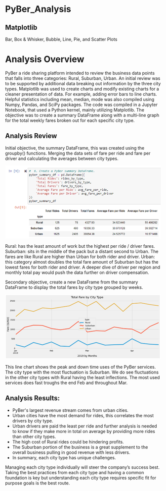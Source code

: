 # PyBer_Analysis

## Matplotlib
Bar, Box & Whisker, Bubble, Line, Pie, and Scatter Plots

# Analysis Overview

PyBer a ride sharing platform intended to review the business data points that falls into three categories: Rural, Suburban, Urban.  An initial review was to be supported by additional data breaking out information by the three city types.  Matplotlib was used to create charts and modify existing charts for a cleaner presentation of data.  For example, adding error bars to line charts.  Helpful statistics including mean, median, mode was also compiled using Numpy, Pandas, and SciPy packages.  The code was compiled in a Jupyter Notebook, that used a Python kernel, mainly utilizing Matplotlib.  The objective was to create a summary DataFrame along with a multi-line graph for the total weekly fares broken out for each specific city type.

## Analysis Review

Initial objective, the summary DataFrame, this was created using the groupby() functions.  Merging the data sets of fare per ride and fare per driver and calculating the averages between city types.

![DF](PNG/DF_S.png)

Rural: has the least amount of work but the highest per ride / driver fares.
Suburban: sits in the middle of the pack but a distant second to Urban.  The fares are like Rural are higher than Urban for both rider and driver.
Urban: this category almost doubles the total fare amount of Suburban but has the lowest fares for both rider and driver.  A deeper dive of driver per region and monthly total pay would push the data further on driver compensation.

Secondary objective, create a new DataFrame from the summary DataFrame to display the total fares by city type grouped by weeks.

![CT](PNG/CT_S.png)

This line chart shows the peak and down time uses of the PyBer services.  The city type with the most fluctuation is Suburban.  We do see fluctuations in the other city types with Rural having the least inflections.  The most used services does fast troughs the end Feb and throughout Mar.

## Analysis Results:

* PyBer's largest revenue stream comes from urban cities.
* Urban cities have the most demand for rides, this correlates the most drivers by city type.
* Urban drivers are paid the least per ride and further analysis is needed to know if they make more in total on average by providing more rides than other city types.
* The high cost of Rural rides could be hindering profits.
* The Suburban portion of the business is a great supplement to the overall business pulling in good revenue with less drivers.
* In summary, each city type has unique challenges.

Managing each city type individually will steer the company’s success best.  Taking the best practices from each city type and having a common foundation is key but understanding each city type requires specific fit for purpose goals is the best route.
